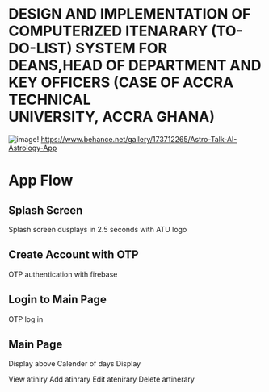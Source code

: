 # DESIGN AND IMPLEMENTATION OF COMPUTERIZED ITENARARY (TO-DO-LIST) SYSTEM FOR DEANS,HEAD OF DEPARTMENT AND KEY OFFICERS (CASE OF ACCRA TECHNICAL UNIVERSITY, ACCRA GHANA)

![image](https://github.com/TechWithNate/iteneray/assets/81887567/9752b71c-6f2c-4f2a-a2e1-e89292824754)!
https://www.behance.net/gallery/173712265/Astro-Talk-AI-Astrology-App

# App Flow

## Splash Screen 
Splash screen dusplays in 2.5 seconds with ATU logo
## Create Account with OTP
OTP authentication with firebase

## Login to Main Page 
OTP log in
## Main Page
  Display above Calender of days
  Display 

  View atiniry 
  Add atinrary 
  Edit atenirary 
  Delete artinerary
